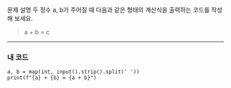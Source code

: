 <p><img alt="" src="https://velog.velcdn.com/images/tjeudeud/post/955ac803-50ce-44a0-8e64-4c25d2cbf0da/image.png" /></p>
<p>문제 설명
두 정수 a, b가 주어질 때 다음과 같은 형태의 계산식을 출력하는 코드를 작성해 보세요.</p>
<blockquote>
<p>a + b = c</p>
</blockquote>
<hr />
<h3 id="내-코드">내 코드</h3>
<pre><code>a, b = map(int, input().strip().split(' '))
print(f&quot;{a} + {b} = {a + b}&quot;)</code></pre>